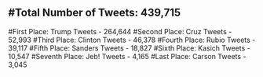 #Total Number of Tweets: 439,715 
---
#First Place: Trump Tweets - 264,644
#Second Place: Cruz Tweets - 52,993
#Third Place: Clinton Tweets - 46,378
#Fourth Place: Rubio Tweets - 39,117
#Fifth Place: Sanders Tweets - 18,827
#Sixth Place: Kasich Tweets - 10,547
#Seventh Place: Jeb! Tweets - 4,165
#Last Place: Carson Tweets - 3,045
